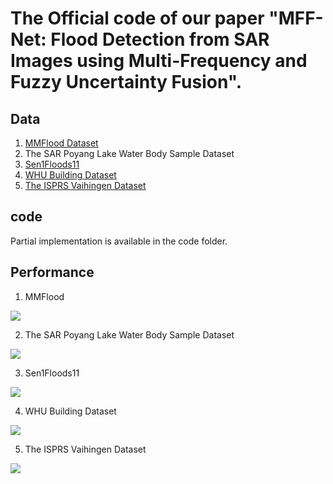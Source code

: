 # The Official  code of our paper "MFF-Net: Flood Detection from SAR Images using Multi-Frequency and Fuzzy Uncertainty Fusion".



## Data

1. [MMFlood Dataset](https://ieee-dataport.org/documents/mmflood-multimodal-dataset-flood-delineation-satellite-imagery)
2. The SAR Poyang Lake Water Body Sample Dataset
3. [Sen1Floods11](https://github.com/cloudtostreet/Sen1Floods11)
4. [WHU Building Dataset](https://study.rsgis.whu.edu.cn/pages/download/building_dataset.html)
5. [The ISPRS Vaihingen Dataset](https://www.isprs.org/resources/datasets/benchmarks/UrbanSemLab/default.aspx)

## code

Partial implementation is available in the code folder.  

## Performance

1. MMFlood

![](.\MMFlood\picture\MMFlood_result.png)

2. The SAR Poyang Lake Water Body Sample Dataset

![](.\picture\poyanghu.png)

3. Sen1Floods11

![](.\picture\Sen1Floods11.png)

4. WHU Building Dataset

![](.\picture\WUH.png)

5. The ISPRS Vaihingen Dataset

![](.\picture\ISPRS.png)
